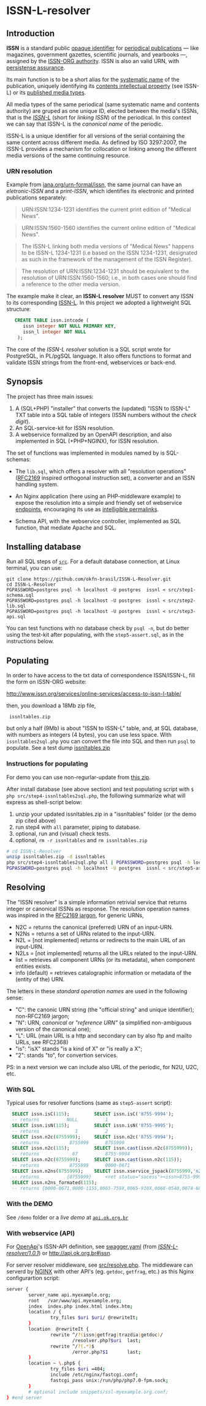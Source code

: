 ISSN-L-resolver
===============

## Introduction
**ISSN** is a standard public [opaque identifier](https://en.wikipedia.org/wiki/Unique_identifier) for [periodical publications](https://en.wikipedia.org/wiki/Periodical_publication)  &mdash; like  magazines, government gazettes, scientific journals,  and yearbooks  &mdash;, assigned by the [ISSN-ORG authority](http://www.issn.org). ISSN is also an valid URN, with [persistense assurance](https://www.iana.org/assignments/urn-formal/issn).

Its main function is to be a short alias for the [systematic name](https://en.wikipedia.org/wiki/Systematic_name) of the publication, uniquely identifying its [contents intellectual property](https://en.wikipedia.org/wiki/Indecs_Content_Model) (see ISSN-L) or its [published media types](https://en.wikipedia.org/wiki/Media_(communication)).

All media types of the same periodical (same systematic name and contents authority) are gruped as one unique ID, elected between the media's ISSNs, that is the [*ISSN-L*](https://en.wikipedia.org/wiki/ISSN#Linking_ISSN) (short for *linking ISSN*) of the periodical. In this context we can say that ISSN-L is the *canonical name* of the periodic.

ISSN-L is a unique identifier for all versions of the serial containing the same content across different media. As defined by ISO 3297:2007, the ISSN-L provides a mechanism for collocation or linking among the different media versions of the same continuing resource.

### URN resolution

Example from [iana.org/urn-formal/issn](https://www.iana.org/assignments/urn-formal/issn), the same journal can have an *eletronic-ISSN* and a *print-ISSN*, which identifies its electronic and printed publications separately:

> URN:ISSN:1234-1231 identifies the current print edition of "Medical News".

> URN:ISSN:1560-1560 identifies the current online edition of "Medical News".

> The ISSN-L linking both media versions of "Medical News" happens to be ISSN-L 1234-1231 (i.e based on the ISSN 1234-1231, designated as such in the framework of the management of the ISSN Register).

> The resolution of URN:ISSN:1234-1231 should be equivalent to the resolution of URN:ISSN:1560-1560; i.e., in both cases one should find a reference to the other media version.

The example make it clear, an **ISSN-L resolver** MUST to convert any ISSN to its corresponding [ISSN-L](https://en.wikipedia.org/wiki/ISSN#Linking_ISSN). In this project we adopted  a lightweight SQL structure:

```sql
   CREATE TABLE issn.intcode (
      issn integer NOT NULL PRIMARY KEY,
      issn_l integer NOT NULL
    );
```

The core of the *ISSN-L resolver* solution is a SQL script wrote for PostgreSQL, in PL/pgSQL language. It also offers functions to format and validate ISSN strings from the front-end, webservices or back-end.

## Synopsis ##

The project has three main issues:

  1. A (SQL+PHP) "installer" that converts the (updated) "ISSN to ISSN-L" TXT table into a SQL table of integers (ISSN numbers without the *check digit*).
  2. An SQL-service-kit for ISSN resolution.
  3. A webservice formalized by an OpenAPI description, and also implemented in SQL (+PHP+NGINX), for ISSN resolution.

The set of functions was implemented in modules named by is SQL-schemas:

 * The `lib.sql`, which offers a resolver with all "resolution operations" ([RFC2169](http://tools.ietf.org/html/rfc2169) inspired orthogonal instruction set), a converter and an ISSN handling system.

 * An Nginx application (here using an  PHP-middleware example) to expose the resolution into a simple and friendly set of webservice [endpoints](http://www.ibm.com/developerworks/webservices/library/ws-restwsdl/), encouraging its use as [intelligible permalinks](https://en.wikipedia.org/wiki/Permalink).

 * Schema API, with the webservice controller, implemented as SQL function, that mediate Apache and SQL.

## Installing database ##

Run all SQL steps of [`src`](src). For a default database connection, at Linux terminal, you can use:

```
git clone https://github.com/okfn-brasil/ISSN-L-Resolver.git
cd ISSN-L-Resolver
PGPASSWORD=postgres psql -h localhost -U postgres  issnl < src/step1-schema.sql
PGPASSWORD=postgres psql -h localhost -U postgres  issnl < src/step2-lib.sql
PGPASSWORD=postgres psql -h localhost -U postgres  issnl < src/step3-api.sql
```

You can test functions with no database check by `psql -n`, but do better using the test-kit after populating, with the `step5-assert.sql`, as in the instructions below.

## Populating ##

In order to have access to the txt data of correspondence ISSN/ISSN-L,  fill the form on ISSN-ORG website:

 http://www.issn.org/services/online-services/access-to-issn-l-table/

then, you download a 18Mb zip file,

     issnltables.zip

but only a half (9Mb) is about "ISSN to ISSN-L" table, and, at SQL database, with numbers as integers (4 bytes), you can use less space.
With `issnltables2sql.php` you can convert the file into SQL and then run `psql` to populate. See a test dump  [issnltables.zip](https://github.com/okfn-brasil/videos/raw/master/evento/issnltables.zip)

### Instructions for populating ###

For demo you can use non-regurlar-update from [this zip](https://github.com/okfn-brasil/videos/raw/master/projeto/ISSN-L-Resolver/ISSN-to-ISSN-L.txt.zip).

After install database (see above section) and test populating script with `$ php src/step4-issnltables2sql.php`,
the following summarize what will express as shell-script below:
 1. unzip your updated issnltables.zip in a "issnltables"  folder (or the demo zip cited above)
 2. run step4 with `all` parameter,  piping to database.
 3. optional, run and (visual) check tests.
 4. optional, `rm -r issnltables` and `rm issnltables.zip`


```sh
# cd ISSN-L-Resolver
unzip issnltables.zip -d issnltables
php src/step4-issnltables2sql.php all | PGPASSWORD=postgres psql -h localhost -U postgres  issnl
PGPASSWORD=postgres psql -h localhost -U postgres  issnl < src/step5-assert.sql | more
```

## Resolving ##
The "ISSN resolver" is a simple information retrivial service that returns integer or canonical ISSNs as response.
The resolution operation names was inspired in the [RFC2169 jargon](http://tools.ietf.org/html/rfc2169), for generic URNs,

* N2C  = returns the canonical (preferred) URN of an input-URN.
* N2Ns = returns a set of URNs related to the input-URN.
* N2L  = [not implemented] returns or redirects to the main URL of an input-URN.
* N2Ls = [not implemented] returns all the URLs related to the input-URN.
* list = retrieves all component URNs (or its metadata), when component entities exists.
* info (default) = retrieves catalographic information or metadata of the (entity of the) URN.

The letters in these *standard operation names* are used in the following sense:

 * "C": the canonic URN string (the "official string" and unique identifier); non-RFC2169 jargon;
 * "N": URN, *canonical* or *"reference URN"* (a simplified non-ambiguous version of the canonical one);
 * "L": URL (main URL is a http and secondary can by also ftp and mailto URLs, see RFC2368)
 * "is": "isX" stands "is a kind of X" or "is really a X";
 * "2": stands "to", for convertion services.

PS: in a next version we can include also URL of the periodic, for N2U, U2C, etc.

### With SQL ###

Typical uses for resolver functions (same as `step5-assert`  script):

```sql
  SELECT issn.isC(115);         SELECT issn.isC('8755-9994');
  -- returns          NULL          1
  SELECT issn.isN(115);         SELECT issn.isN('8755-9995');
  -- returns             1          2
  SELECT issn.n2c(8755999);     SELECT issn.n2c('8755-9994');
  -- returns           8755999      8755999
  SELECT issn.n2c(115);         SELECT issn.cast(issn.n2c(8755999));
  -- returns            67          8755-9994
  SELECT issn.n2c(8755999);     SELECT issn.cast(issn.n2c(115));
  -- returns           8755999      0000-0671
  SELECT issn.n2ns(8755999);    SELECT issn.xservice_jspack(8755999,'n2ns');
  -- returns          {8755999}     <ret status="sucess"><issn>8755-9994</issn></ret>
  SELECT issn.n2ns_formated(115);
  -- returns {0000-0671,0000-1155,0065-759X,0065-910X,0068-0540,0074-6827,1067-8166}
```
### With the DEMO ###
See  `/demo` folder or a *live demo* at  [`api.ok.org.br`](http://api.ok.org.br) <!--or [`cta.if.ufrgs.br/ISSN-L`](http://cta.if.ufrgs.br/ISSN-L/index.php).-->

### With webservice (API) ###

For [OpenApi](http://openapis.org)'s ISSN-API definition, see [swagger.yaml](swagger.yaml) (from [*ISSN-L-resolver/1.0.1*](https://app.swaggerhub.com/apis/ppKrauss/ISSN-L-resolver/1.0.1)) or http://api.ok.org.br#issn.

For server resolver middleware, see [src/resolve.php](src/resolve.php). The middleware can serverd by [NGINX](NGINX.org) with other API's (eg. `getdoc`, `getfrag`, etc.) as this Nginx configurartion script:

```sh
server {
        server_name api.myexample.org;
        root   /var/www/api.myexample.org;
        index  index.php index.html index.htm;
        location / {
                try_files $uri $uri/ @rewriteIt;
        }
        location  @rewriteIt {
                rewrite ^/?(issn|getfrag|trazdia|getdoc)/
                        /resolver.php?$uri  last;
                rewrite ^/?(.*)$
                        /error.php?$1       last;
        }
        location ~ \.php$ {
                try_files $uri =404;
                include /etc/nginx/fastcgi.conf;
                fastcgi_pass unix:/run/php/php7.0-fpm.sock;
        }
        # optional include snippets/ssl-myexample.org.conf;
} #end server
```
